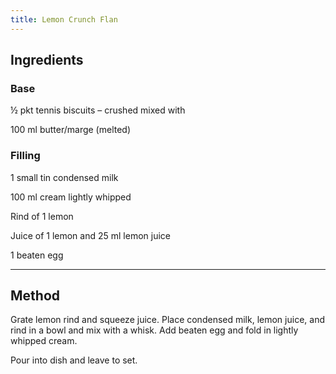 ```yaml
---
title: Lemon Crunch Flan
---
```


## Ingredients

### Base

½ pkt tennis biscuits – crushed mixed with

100 ml butter/marge (melted)

### Filling

1 small tin condensed milk

100 ml cream lightly whipped

Rind of 1 lemon

Juice of 1 lemon and 25 ml lemon juice

1 beaten egg

---

## Method

Grate lemon rind and squeeze juice.
Place condensed milk, lemon juice, and rind in a bowl and mix with a whisk.
Add beaten egg and fold in lightly whipped cream.

Pour into dish and leave to set.
